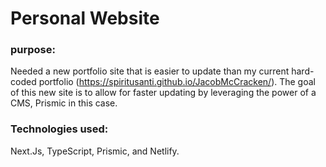 # Personal Website

### purpose:
Needed a new portfolio site that is easier to update than my current hard-coded portfolio (https://spiritusanti.github.io/JacobMcCracken/). The goal of this new site is to allow for faster updating by leveraging the power of a CMS, Prismic in this case. 

### Technologies used:
Next.Js, TypeScript, Prismic, and Netlify.